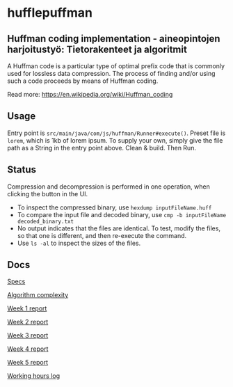 # hufflepuffman
## Huffman coding implementation - aineopintojen harjoitustyö: Tietorakenteet ja algoritmit



A Huffman code is a particular type of optimal prefix code that is commonly used for lossless data compression. The process of finding and/or using such a code proceeds by means of Huffman coding.


Read more: https://en.wikipedia.org/wiki/Huffman_coding

## Usage

Entry point is `src/main/java/com/js/huffman/Runner#execute()`.
Preset file is `lorem`, which is 1kb of lorem ipsum. To supply your own, simply give the file path as a String in the entry point above.
Clean & build. Then Run.



## Status
Compression and decompression is performed in one operation, when clicking the button in the UI.
- To inspect the compressed binary, use `hexdump inputFileName.huff`
- To compare the input file and decoded binary, use `cmp -b inputFileName decoded_binary.txt`
 - No output indicates that the files are identical. To test, modify the files, so that one is different, and then re-execute the command.
 - Use `ls -al` to inspect the sizes of the files.


## Docs

[Specs](documentation/specification.md)

[Algorithm complexity](documentation/complexity.md)

[Week 1 report](documentation/weekly-reports/week1.md)

[Week 2 report](documentation/weekly-reports/week2.md)

[Week 3 report](documentation/weekly-reports/week3.md)

[Week 4 report](documentation/weekly-reports/week4.md)

[Week 5 report](documentation/weekly-reports/week5.md)

[Working hours log](documentation/weekly-reports/log.md)
